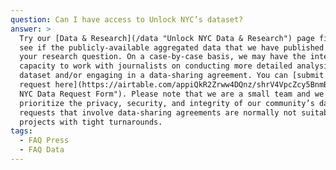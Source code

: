 ```yaml
---
question: Can I have access to Unlock NYC’s dataset?
answer: >
  Try our [Data & Research](/data "Unlock NYC Data & Research") page first to
  see if the publicly-available aggregated data that we have published answers
  your research question. On a case-by-case basis, we may have the interest and
  capacity to work with journalists on conducting more detailed analysis of our
  dataset and/or engaging in a data-sharing agreement. You can [submit a data
  request here](https://airtable.com/appiQkR2Zrww4DQnz/shrV4VpcZcy5BnmBE "Unlock
  NYC Data Request Form"). Please note that we are a small team and we
  prioritize the privacy, security, and integrity of our community’s data, so
  requests that involve data-sharing agreements are normally not suitable for
  projects with tight turnarounds.
tags:
  - FAQ Press
  - FAQ Data
---
```


